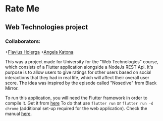 # Rate Me
## Web Technologies project

### Collaborators:
+[Flavius Holerga](https://github.com/MrHup)
+[Angela Katona](https://github.com/angelabernadett)

This was a project made for University for the "Web Technologies" course, which consists of a Flutter application alongside a NodeJs REST Api. It's purpose is to allow users to give ratings for other users based on social interactions that they had in real life, which will affect their overall user score. The idea was inspired by the episode called "Nosedive" from Black Mirror.

To run this application, you will need the Flutter framework in order to compile it. Get it from [here](https://flutter.dev/docs/get-started/install)
To do that use `flutter run` or  `flutter run -d chrome` (additional set-up required for the web application). Check the manual [here](https://flutter.dev/docs/get-started/web).
